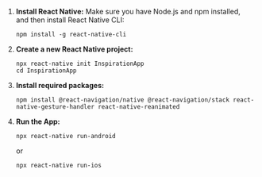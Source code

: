 1. **Install React Native:**
   Make sure you have Node.js and npm installed, and then install React Native CLI:
   ```
   npm install -g react-native-cli
   ```

2. **Create a new React Native project:**
   ```
   npx react-native init InspirationApp
   cd InspirationApp
   ```

3. **Install required packages:**
   ```
   npm install @react-navigation/native @react-navigation/stack react-native-gesture-handler react-native-reanimated
   ```
4. **Run the App:**
   ```
   npx react-native run-android
   ```
   or
   ```
   npx react-native run-ios
   ```
